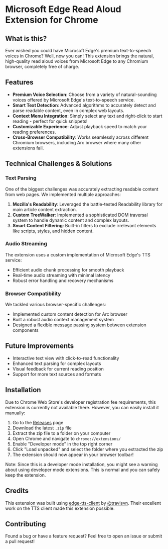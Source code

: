 # Microsoft Edge Read Aloud Extension for Chrome

## What is this?
Ever wished you could have Microsoft Edge's premium text-to-speech voices in Chrome? Well, now you can! This extension brings the natural, high-quality read aloud voices from Microsoft Edge to any Chromium browser, completely free of charge.

## Features
- **Premium Voice Selection**: Choose from a variety of natural-sounding voices offered by Microsoft Edge's text-to-speech service.
- **Smart Text Detection**: Advanced algorithms to accurately detect and parse readable content, even in complex web layouts.
- **Context Menu Integration**: Simply select any text and right-click to start reading - perfect for quick snippets!
- **Customizable Experience**: Adjust playback speed to match your reading preferences.
- **Cross-Browser Compatibility**: Works seamlessly across different Chromium browsers, including Arc browser where many other extensions fail.

## Technical Challenges & Solutions

### Text Parsing
One of the biggest challenges was accurately extracting readable content from web pages. We implemented multiple approaches:

1. **Mozilla's Readability**: Leveraged the battle-tested Readability library for main article content extraction.
2. **Custom TreeWalker**: Implemented a sophisticated DOM traversal system to handle dynamic content and complex layouts.
3. **Smart Content Filtering**: Built-in filters to exclude irrelevant elements like scripts, styles, and hidden content.

### Audio Streaming
The extension uses a custom implementation of Microsoft Edge's TTS service:
- Efficient audio chunk processing for smooth playback
- Real-time audio streaming with minimal latency
- Robust error handling and recovery mechanisms

### Browser Compatibility
We tackled various browser-specific challenges:
- Implemented custom content detection for Arc browser
- Built a robust audio context management system
- Designed a flexible message passing system between extension components

## Future Improvements
- Interactive text view with click-to-read functionality
- Enhanced text parsing for complex layouts
- Visual feedback for current reading position
- Support for more text sources and formats

## Installation
Due to Chrome Web Store's developer registration fee requirements, this extension is currently not available there. However, you can easily install it manually:

1. Go to the [Releases](https://github.com/faisalbhuiyan3038/edge-tts-read-aloud-chrome-extension/releases) page
2. Download the latest `.zip` file
3. Extract the zip file to a folder on your computer
4. Open Chrome and navigate to `chrome://extensions/`
5. Enable "Developer mode" in the top right corner
6. Click "Load unpacked" and select the folder where you extracted the zip
7. The extension should now appear in your browser toolbar!

Note: Since this is a developer mode installation, you might see a warning about using developer mode extensions. This is normal and you can safely keep the extension.

## Credits
This extension was built using [edge-tts-client](https://github.com/travisvn/edge-tts-client) by [@travisvn](https://github.com/travisvn). Their excellent work on the TTS client made this extension possible.

## Contributing
Found a bug or have a feature request? Feel free to open an issue or submit a pull request!
